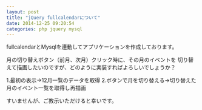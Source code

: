 ```yaml
---
layout: post
title: "jQuery fullcalendarについて"
date: 2014-12-25 09:20:54
categories: php jquery mysql
---
```

<p>fullcalendarとMysqlを連動してアプリケーションを作成しております。</p>

<p>月の切り替えボタン（前月、次月）クリック時に、その月のイベントを
切り替えて描画したいのですが、どのように実装すればよろしいでしょうか？</p>

<p>1.最初の表示→12月一覧のデータを取得
2.ボタンで月を切り替える→切り替えた月のイベント一覧を取得し再描画</p>

<p>すいませんが、ご教示いただけると幸いです。</p>
